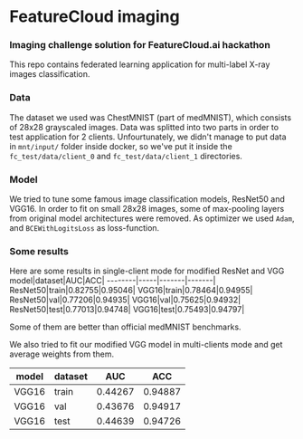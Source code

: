 # FeatureCloud imaging
### Imaging challenge solution for FeatureCloud.ai hackathon

This repo contains federated learning application for multi-label X-ray images classification. 

### Data
The dataset we used was ChestMNIST (part of medMNIST), which consists of 28x28 grayscaled images. 
Data was splitted into two parts in order to test application for 2 clients. 
Unfourtunately, we didn't manage to put data in `mnt/input/` folder inside docker, 
so we've put it inside the `fc_test/data/client_0` and `fc_test/data/client_1` directories.

### Model
We tried to tune some famous image classification models, ResNet50 and VGG16. In order to fit on small 28x28 images, 
some of max-pooling layers from original model architectures were removed. 
As optimizer we used `Adam`, and `BCEWithLogitsLoss` as loss-function.


### Some results

Here are some results in single-client mode for modified ResNet and VGG
model|dataset|AUC|ACC|
--------|-----|-------|-------|
ResNet50|train|0.82755|0.95046|
VGG16|train|0.78464|0.94955|
ResNet50|val|0.77206|0.94935|
VGG16|val|0.75625|0.94932|
ResNet50|test|0.77013|0.94748|
VGG16|test|0.75493|0.94797|

Some of them are better than official medMNIST benchmarks. 

We also tried to fit our modified VGG model in multi-clients mode and get average weights from them.

model|dataset|AUC|ACC|
--------|-----|-------|-------|
VGG16|train|0.44267|0.94887|
VGG16|val|0.43676|0.94917|
VGG16|test|0.44639|0.94726|
